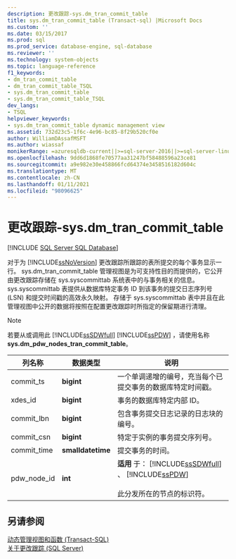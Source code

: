 ```yaml
---
description: 更改跟踪-sys.dm_tran_commit_table
title: sys.dm_tran_commit_table (Transact-sql) |Microsoft Docs
ms.custom: ''
ms.date: 03/15/2017
ms.prod: sql
ms.prod_service: database-engine, sql-database
ms.reviewer: ''
ms.technology: system-objects
ms.topic: language-reference
f1_keywords:
- dm_tran_commit_table
- dm_tran_commit_table_TSQL
- sys.dm_tran_commit_table
- sys.dm_tran_commit_table_TSQL
dev_langs:
- TSQL
helpviewer_keywords:
- sys.dm_tran_commit_table dynamic management view
ms.assetid: 732d23c5-1f6c-4e96-bc85-8f29b520cf0e
author: WilliamDAssafMSFT
ms.author: wiassaf
monikerRange: =azuresqldb-current||>=sql-server-2016||>=sql-server-linux-2017||=azuresqldb-mi-current
ms.openlocfilehash: 9dd6d1868fe70577aa31247bf58488596a23ce81
ms.sourcegitcommit: a9e982e30e458866fcd64374e3458516182d604c
ms.translationtype: MT
ms.contentlocale: zh-CN
ms.lasthandoff: 01/11/2021
ms.locfileid: "98096625"
---
```

# <a name="change-tracking---sysdm_tran_commit_table"></a>更改跟踪-sys.dm_tran_commit_table
[!INCLUDE [SQL Server SQL Database](../../includes/applies-to-version/sql-asdb.md)]

  对于为 [!INCLUDE[ssNoVersion](../../includes/ssnoversion-md.md)] 更改跟踪所跟踪的表所提交的每个事务显示一行。 sys.dm_tran_commit_table 管理视图是为可支持性目的而提供的，它公开由更改跟踪存储在 sys.syscommittab 系统表中的与事务相关的信息。 sys.syscommittab 表提供从数据库特定事务 ID 到该事务的提交日志序列号 (LSN) 和提交时间戳的高效永久映射。 存储于 sys.syscommittab 表中并且在此管理视图中公开的数据将按照在配置更改跟踪时所指定的保留期进行清理。  
  
> [!NOTE]  
>  若要从或调用此 [!INCLUDE[ssSDWfull](../../includes/sssdwfull-md.md)] [!INCLUDE[ssPDW](../../includes/sspdw-md.md)] ，请使用名称 **sys.dm_pdw_nodes_tran_commit_table**。  
  
|列名称|数据类型|说明|  
|-----------------|---------------|-----------------|  
|commit_ts|**bigint**|一个单调递增的编号，充当每个已提交事务的数据库特定时间戳。|  
|xdes_id|**bigint**|事务的数据库特定内部 ID。|  
|commit_lbn|**bigint**|包含事务提交日志记录的日志块的编号。|  
|commit_csn|**bigint**|特定于实例的事务提交序列号。|  
|commit_time|**smalldatetime**|提交事务的时间。|  
|pdw_node_id|**int**|**适用** 于： [!INCLUDE[ssSDWfull](../../includes/sssdwfull-md.md)] 、 [!INCLUDE[ssPDW](../../includes/sspdw-md.md)]<br /><br /> 此分发所在的节点的标识符。|  
  
## <a name="see-also"></a>另请参阅  
 [动态管理视图和函数 (Transact-SQL)](~/relational-databases/system-dynamic-management-views/system-dynamic-management-views.md)   
 [关于更改跟踪 (SQL Server)](../../relational-databases/track-changes/about-change-tracking-sql-server.md)  
  
  


